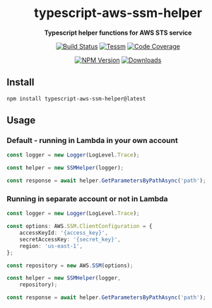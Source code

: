 <h1 align="center">typescript-aws-ssm-helper</h1>

<div align="center">
    
<b>Typescript helper functions for AWS STS service</b>
    
[![Build Status](https://dev.azure.com/kbrashears5/github/_apis/build/status/kbrashears5.typescript-aws-sts-helper?branchName=master)](https://dev.azure.com/kbrashears5/github/_build/latest?definitionId=18&branchName=master)
[![Tessm](https://img.shields.io/azure-devops/tests/kbrashears5/github/18)](https://img.shields.io/azure-devops/tessm/kbrashears5/github/18)
[![Code Coverage](https://img.shields.io/azure-devops/coverage/kbrashears5/github/18)](https://img.shields.io/azure-devops/coverage/kbrashears5/github/18)

[![NPM Version](https://img.shields.io/npm/v/typescript-aws-ssm-helper)](https://img.shields.io/npm/v/typescript-aws-ssm-helper)
[![Downloads](https://img.shields.io/npm/dt/typescript-aws-ssm-helper)](https://img.shields.io/npm/dt/typescript-aws-ssm-helper)
</div>

## Install
```
npm install typescript-aws-ssm-helper@latest
```

## Usage
### Default - running in Lambda in your own account
```typescript
const logger = new Logger(LogLevel.Trace);

const helper = new SSMHelper(logger);

const response = await helper.GetParametersByPathAsync('path');
```

### Running in separate account or not in Lambda
```typescript
const logger = new Logger(LogLevel.Trace);

const options: AWS.SSM.ClientConfiguration = {
    accessKeyId: '{access_key}',
    secretAccessKey: '{secret_key}',
    region: 'us-east-1',
};

const repository = new AWS.SSM(options);

const helper = new SSMHelper(logger,
    repository);

const response = await helper.GetParametersByPathAsync('path');
```